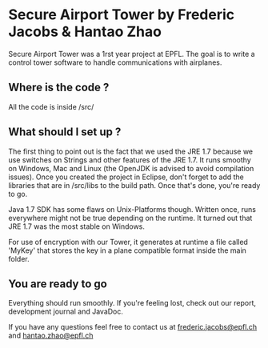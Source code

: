 # Secure Airport Tower by Frederic Jacobs & Hantao Zhao

Secure Airport Tower was a 1rst year project at EPFL. The goal is to write a control tower software to handle communications with airplanes.

## Where is the code ? 

All the code is inside /src/ 

## What should I set up ?

The first thing to point out is the fact that we used the JRE 1.7 because we use switches on Strings and other features of the JRE 1.7. It runs smoothy on Windows, Mac and Linux (the OpenJDK is advised to avoid compilation issues).  Once you created the project in Eclipse, don't forget to add the libraries that are in /src/libs  to the build path. Once that's done, you're ready to go. 

Java 1.7 SDK has some flaws on Unix-Platforms though. Written once, runs everywhere might not be true depending on the runtime. It turned out that JRE 1.7 was the most stable on Windows. 

For use of encryption with our Tower, it generates at runtime a file called 'MyKey'  that stores the key in a plane compatible format inside the main folder. 

## You are ready to go

Everything should run smoothly. If you're feeling lost, check out our report, development journal and JavaDoc.


If you have any questions feel free to contact us at frederic.jacobs@epfl.ch and hantao.zhao@epfl.ch


